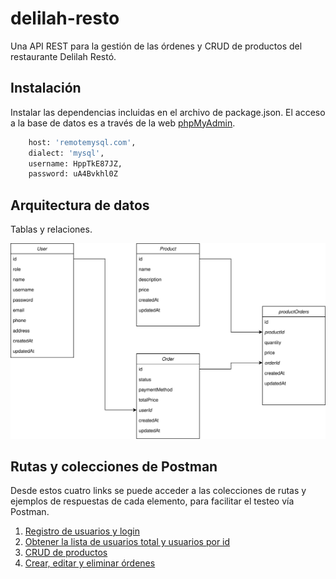 # delilah-resto

Una API REST para la gestión de las órdenes y CRUD de productos del restaurante Delilah Restó. 

## Instalación

Instalar las dependencias incluidas en el archivo de package.json. El acceso a la base de datos es a través de la web [phpMyAdmin](https://remotemysql.com/phpmyadmin/).

```bash
    host: 'remotemysql.com',
    dialect: 'mysql',
    username: HppTkE87JZ,
    password: uA4Bvkhl0Z
```

## Arquitectura de datos

Tablas y relaciones.

<img>![Tabla de datos](/Delilah.svg)</img>


## Rutas y colecciones de Postman

Desde estos cuatro links se puede acceder a las colecciones de rutas y ejemplos de respuestas de cada elemento, para facilitar el testeo vía Postman.

1) [Registro de usuarios y login](https://www.getpostman.com/collections/abb41e8a9e328467ee8d)
2) [Obtener la lista de usuarios total y usuarios por id](https://www.getpostman.com/collections/66976a5b5352ff1d1153)
3) [CRUD de productos](https://www.getpostman.com/collections/83c6d27104f77da43bab)
4) [Crear, editar y eliminar órdenes](https://www.getpostman.com/collections/b205932cea5a01fd6f24)
